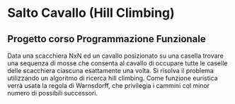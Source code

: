 # Salto Cavallo (Hill Climbing)
## Progetto corso Programmazione Funzionale

Data una scacchiera NxN ed un cavallo posizionato su una casella trovare una sequenza di mosse che consenta al cavallo di occupare tutte le caselle delle scacchiera ciascuna esattamente una volta. Si risolva il problema utilizzando un algoritmo di ricerca hill climbing. Come funzione euristica verrà usata la regola di Warnsdorff, che privilegia i cammini col minor numero di possibili successori.

